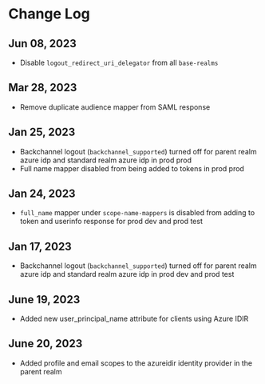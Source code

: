 # Change Log

## Jun 08, 2023

- Disable `logout_redirect_uri_delegator` from all `base-realms`

## Mar 28, 2023

- Remove duplicate audience mapper from SAML response

## Jan 25, 2023

- Backchannel logout (`backchannel_supported`) turned off for parent realm azure idp and standard realm azure idp in prod prod
- Full name mapper disabled from being added to tokens in prod prod

## Jan 24, 2023

- `full_name` mapper under `scope-name-mappers` is disabled from adding to token and userinfo response for prod dev and prod test

## Jan 17, 2023

- Backchannel logout (`backchannel_supported`) turned off for parent realm azure idp and standard realm azure idp in prod dev and prod test

## June 19, 2023

- Added new user_principal_name attribute for clients using Azure IDIR

## June 20, 2023

- Added profile and email scopes to the azureidir identity provider in the parent realm
